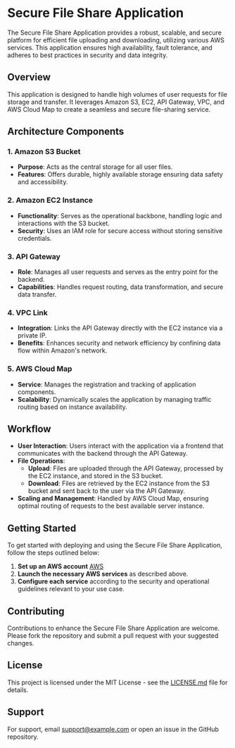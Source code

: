 # Secure File Share Application

The Secure File Share Application provides a robust, scalable, and secure platform for efficient file uploading and downloading, utilizing various AWS services. This application ensures high availability, fault tolerance, and adheres to best practices in security and data integrity.

## Overview

This application is designed to handle high volumes of user requests for file storage and transfer. It leverages Amazon S3, EC2, API Gateway, VPC, and AWS Cloud Map to create a seamless and secure file-sharing service.

## Architecture Components

### 1. Amazon S3 Bucket

- **Purpose**: Acts as the central storage for all user files.
- **Features**: Offers durable, highly available storage ensuring data safety and accessibility.

### 2. Amazon EC2 Instance

- **Functionality**: Serves as the operational backbone, handling logic and interactions with the S3 bucket.
- **Security**: Uses an IAM role for secure access without storing sensitive credentials.

### 3. API Gateway

- **Role**: Manages all user requests and serves as the entry point for the backend.
- **Capabilities**: Handles request routing, data transformation, and secure data transfer.

### 4. VPC Link

- **Integration**: Links the API Gateway directly with the EC2 instance via a private IP.
- **Benefits**: Enhances security and network efficiency by confining data flow within Amazon's network.

### 5. AWS Cloud Map

- **Service**: Manages the registration and tracking of application components.
- **Scalability**: Dynamically scales the application by managing traffic routing based on instance availability.

## Workflow

- **User Interaction**: Users interact with the application via a frontend that communicates with the backend through the API Gateway.
- **File Operations**:
  - **Upload**: Files are uploaded through the API Gateway, processed by the EC2 instance, and stored in the S3 bucket.
  - **Download**: Files are retrieved by the EC2 instance from the S3 bucket and sent back to the user via the API Gateway.
- **Scaling and Management**: Handled by AWS Cloud Map, ensuring optimal routing of requests to the best available server instance.

## Getting Started

To get started with deploying and using the Secure File Share Application, follow the steps outlined below:

1. **Set up an AWS account** [AWS](https://aws.amazon.com/)
2. **Launch the necessary AWS services** as described above.
3. **Configure each service** according to the security and operational guidelines relevant to your use case.

## Contributing

Contributions to enhance the Secure File Share Application are welcome. Please fork the repository and submit a pull request with your suggested changes.

## License

This project is licensed under the MIT License - see the [LICENSE.md](LICENSE) file for details.

## Support

For support, email support@example.com or open an issue in the GitHub repository.

